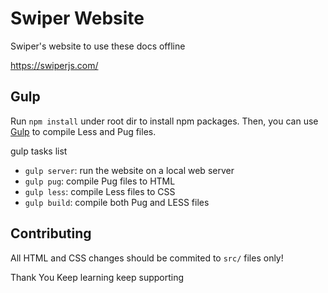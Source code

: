 # Swiper Website

Swiper's website to use these docs offline

https://swiperjs.com/

## Gulp

Run `npm install` under root dir to install npm packages.
Then, you can use [Gulp](https://gulpjs.com/) to compile Less and Pug files.

gulp tasks list

- `gulp server`: run the website on a local web server
- `gulp pug`: compile Pug files to HTML
- `gulp less`: compile Less files to CSS
- `gulp build`: compile both Pug and LESS files


## Contributing

All HTML and CSS changes should be commited to `src/` files only!

Thank You 
Keep learning keep supporting
